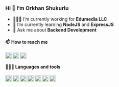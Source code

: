 ### Hi 👋 I’m Orkhan Shukurlu

- 👨🏽‍💻 I’m currently working for **Edumedia LLC**
- 🌱 I’m currently learning **NodeJS** and **ExpressJS**
- 💬 Ask me about **Backend Development**

#### 📫 How to reach me

<a href="https://linkedin.com/in/orkhanshukurlu">
    <img align="left" width="20px" src="https://simpleicons.vercel.app/linkedin/000">
</a>

<a href="https://t.me/orkhanshukurlu">
    <img align="left" width="20px" src="https://simpleicons.vercel.app/telegram/000">
</a>

<a href="https://twitter.com/orkhanshukur">
    <img align="left" width="20px" src="https://simpleicons.vercel.app/twitter/000">
</a>

<br>

#### 👨🏻‍💻 Languages and tools

<img align="left" width="20px" src="https://simpleicons.vercel.app/php/000">
<img align="left" width="20px" src="https://simpleicons.vercel.app/laravel/000">
<img align="left" width="20px" src="https://simpleicons.vercel.app/mysql/000">
<img align="left" width="20px" src="https://simpleicons.vercel.app/postgresql/000">
<img align="left" width="20px" src="https://simpleicons.vercel.app/javascript/000">
<img align="left" width="20px" src="https://simpleicons.vercel.app/jquery/000">
<img align="left" width="20px" src="https://simpleicons.vercel.app/linux/000">

